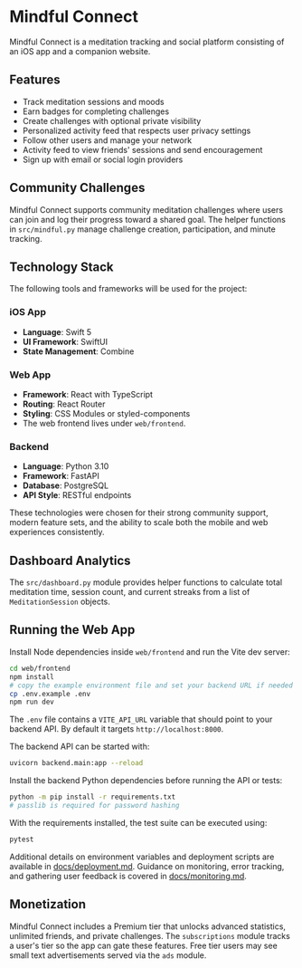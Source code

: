 # Mindful Connect

Mindful Connect is a meditation tracking and social platform consisting of an iOS app and a companion website.

## Features

- Track meditation sessions and moods
- Earn badges for completing challenges
- Create challenges with optional private visibility
- Personalized activity feed that respects user privacy settings
- Follow other users and manage your network
- Activity feed to view friends' sessions and send encouragement
- Sign up with email or social login providers

## Community Challenges

Mindful Connect supports community meditation challenges where users can join and log their progress toward a shared goal. The helper functions in `src/mindful.py` manage challenge creation, participation, and minute tracking.

## Technology Stack

The following tools and frameworks will be used for the project:

### iOS App

- **Language**: Swift 5
- **UI Framework**: SwiftUI
- **State Management**: Combine

### Web App

- **Framework**: React with TypeScript
- **Routing**: React Router
- **Styling**: CSS Modules or styled-components
- The web frontend lives under `web/frontend`.

### Backend

- **Language**: Python 3.10
- **Framework**: FastAPI
- **Database**: PostgreSQL
- **API Style**: RESTful endpoints

These technologies were chosen for their strong community support, modern feature sets, and the ability to scale both the mobile and web experiences consistently.

## Dashboard Analytics

The `src/dashboard.py` module provides helper functions to calculate total meditation time, session count, and current streaks from a list of `MeditationSession` objects.

## Running the Web App

Install Node dependencies inside `web/frontend` and run the Vite dev server:

```bash
cd web/frontend
npm install
# copy the example environment file and set your backend URL if needed
cp .env.example .env
npm run dev
```

The `.env` file contains a `VITE_API_URL` variable that should point to your backend API. By default it targets `http://localhost:8000`.

The backend API can be started with:

```bash
uvicorn backend.main:app --reload
```

Install the backend Python dependencies before running the API or tests:

```bash
python -m pip install -r requirements.txt
# passlib is required for password hashing
```

With the requirements installed, the test suite can be executed using:

```bash
pytest
```

Additional details on environment variables and deployment scripts are available in [docs/deployment.md](docs/deployment.md).
Guidance on monitoring, error tracking, and gathering user feedback is covered in [docs/monitoring.md](docs/monitoring.md).

## Monetization

Mindful Connect includes a Premium tier that unlocks advanced statistics,
unlimited friends, and private challenges. The `subscriptions` module tracks a
user's tier so the app can gate these features. Free tier users may see small
text advertisements served via the `ads` module.
